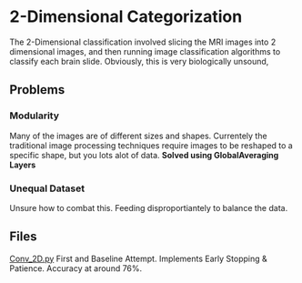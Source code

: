 # 2-Dimensional Categorization

The 2-Dimensional classification involved slicing the MRI images into 2 dimensional images, and then running image classification algorithms to classify each brain slide. Obviously, this is very biologically unsound, 

## Problems

### Modularity

Many of the images are of different sizes and shapes. Currentely the traditional image processing techniques require images to be reshaped to a specific shape, but you lots alot of data. **Solved using GlobalAveraging Layers**

### Unequal Dataset

Unsure how to combat this. Feeding disproportiantely to balance the data. 

## Files
[Conv_2D.py](Conv_2D.py) First and Baseline Attempt. Implements Early Stopping & Patience. Accuracy at around 76%.  
